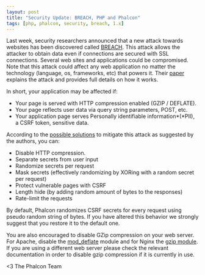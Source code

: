 ```yaml
---
layout: post
title: "Security Update: BREACH, PHP and Phalcon"
tags: [php, phalcon, security, breach, 1.x]
---
```


Last week, security researchers announced that a new attack towards websites has been discovered called [BREACH](http://breachattack.com/). This attack allows the attacker to obtain data even if connections are secured with SSL connections. Several web sites and applications could be compromised. Note that this attack could affect any web application no matter the technology (language, os, frameworks, etc) that powers it. Their [paper](http://breachattack.com/resources/BREACH%20-%20SSL,%20gone%20in%2030%20seconds.pdf) explains the attack and provides full details on how it works.

In short, your application may be affected if:

<!--more-->
- Your page is served with HTTP compression enabled (GZIP / DEFLATE).
- Your page reflects user data via query string parameters, POST, etc.
- Your application page serves Personally identifiable information*(*PII), a CSRF token, sensitive data.

According to the [possible solutions](http://breachattack.com/#mitigations) to mitigate this attack as suggested by the authors, you can:

- Disable HTTP compression.
- Separate secrets from user input
- Randomize secrets per request
- Mask secrets (effectively randomizing by XORing with a random secret per request)
- Protect vulnerable pages with CSRF
- Length hide (by adding random amount of bytes to the responses)
- Rate-limit the requests

By default, Phalcon randomizes CSRF secrets for every request using pseudo random string of bytes. If you have altered this behavior we strongly suggest that you restore it to the default one.

You are also encouraged to disable GZip compression on your web server. For Apache, disable the [mod_deflate](http://httpd.apache.org/docs/2.2/mod/mod_deflate.html) module and for Nginx the [gzip module](http://wiki.nginx.org/HttpGzipModule). If you are using a different web server please check the relevant documentation in order to disable gzip compression if it is currently in use.


<3 The Phalcon Team
